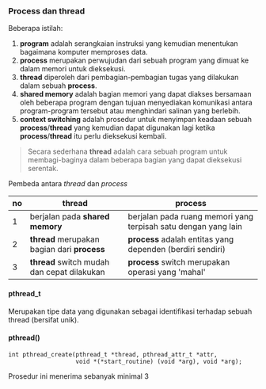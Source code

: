 ### Process dan thread

Beberapa istilah:

1. **program** adalah serangkaian instruksi yang kemudian menentukan bagaimana komputer memproses data.
2. **process** merupakan perwujudan dari sebuah program yang dimuat ke dalam memori untuk dieksekusi.
3. **thread** diperoleh dari pembagian-pembagian tugas yang dilakukan dalam sebuah **process**.
4. **shared memory** adalah bagian memori yang dapat diakses bersamaan oleh beberapa program dengan tujuan menyediakan komunikasi antara program-program tersebut atau menghindari salinan yang berlebih.
5. **context switching** adalah prosedur untuk menyimpan keadaan sebuah **process**/**thread** yang kemudian dapat digunakan lagi ketika **process**/**thread** itu perlu dieksekusi kembali.

> Secara sederhana **thread** adalah cara sebuah program untuk membagi-baginya dalam beberapa bagian yang dapat dieksekusi serentak.

Pembeda antara *thread* dan *process*

|no|thread|process|
|---|---|---|
| 1 | berjalan pada **shared memory** | berjalan pada ruang memori yang terpisah satu dengan yang lain |
| 2 | **thread** merupakan bagian dari **process** | **process** adalah entitas yang dependen (berdiri sendiri) |
| 3 | **thread** switch mudah dan cepat dilakukan | **process** switch merupakan operasi yang 'mahal' |

#### pthread_t
Merupakan tipe data yang digunakan sebagai identifikasi terhadap sebuah thread (bersifat unik).

#### pthread()

```
int pthread_create(pthread_t *thread, pthread_attr_t *attr,
                   void *(*start_routine) (void *arg), void *arg);

```

Prosedur ini menerima sebanyak minimal 3 
